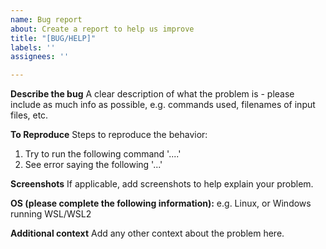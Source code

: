 ```yaml
---
name: Bug report
about: Create a report to help us improve
title: "[BUG/HELP]"
labels: ''
assignees: ''

---
```


**Describe the bug**
A clear description of what the problem is - please include as much info as possible, e.g. commands used, filenames of input files, etc.

**To Reproduce**
Steps to reproduce the behavior:
1. Try to run the following command '....'
2. See error saying the following '...'

**Screenshots**
If applicable, add screenshots to help explain your problem.

**OS (please complete the following information):**
e.g. Linux, or Windows running WSL/WSL2

**Additional context**
Add any other context about the problem here.

